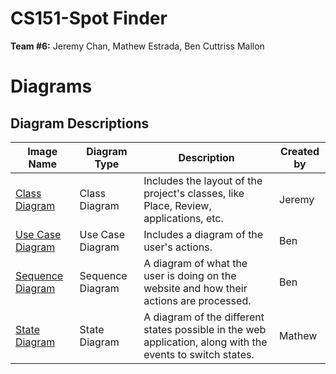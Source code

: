 # CS151-Spot Finder

**Team #6:** Jeremy Chan, Mathew Estrada, Ben Cuttriss Mallon

# Diagrams

## Diagram Descriptions

| Image Name | Diagram Type | Description | Created by |
|------------|--------------|-------------|-------------|
| [Class Diagram](./diagrams/ClassDiagram.drawio.pdf) | Class Diagram | Includes the layout of the project's classes, like Place, Review, applications, etc. | Jeremy |
| [Use Case Diagram](./diagrams/useCaseDiagram.drawio%20(1).pdf) | Use Case Diagram | Includes a diagram of the user's actions. | Ben |
| [Sequence Diagram](./diagrams/SequenceDiagram.drawio.pdf) | Sequence Diagram | A diagram of what the user is doing on the website and how their actions are processed. | Ben |
| [State Diagram](./diagrams/stateDiagram.pdf) | State Diagram | A diagram of the different states possible in the web application, along with the events to switch states. | Mathew |
